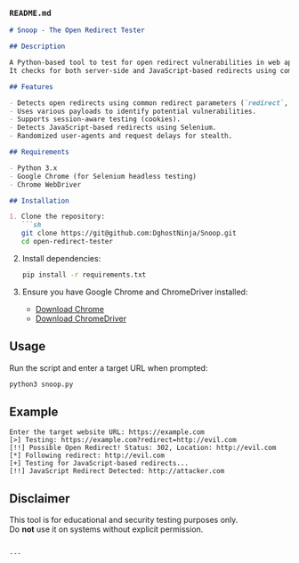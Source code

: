 ### `README.md`
```md
# Snoop - The Open Redirect Tester

## Description

A Python-based tool to test for open redirect vulnerabilities in web applications.  
It checks for both server-side and JavaScript-based redirects using common parameters and payloads.

## Features

- Detects open redirects using common redirect parameters (`redirect`, `url`, `next`, etc.).
- Uses various payloads to identify potential vulnerabilities.
- Supports session-aware testing (cookies).
- Detects JavaScript-based redirects using Selenium.
- Randomized user-agents and request delays for stealth.

## Requirements

- Python 3.x
- Google Chrome (for Selenium headless testing)
- Chrome WebDriver

## Installation

1. Clone the repository:
   ```sh
   git clone https://git@github.com:DghostNinja/Snoop.git
   cd open-redirect-tester
   ```

2. Install dependencies:
   ```sh
   pip install -r requirements.txt
   ```

3. Ensure you have Google Chrome and ChromeDriver installed:
   - [Download Chrome](https://www.google.com/chrome/)
   - [Download ChromeDriver](https://chromedriver.chromium.org/downloads)

## Usage

Run the script and enter a target URL when prompted:

```sh
python3 snoop.py
```

## Example

```plaintext
Enter the target website URL: https://example.com
[>] Testing: https://example.com?redirect=http://evil.com
[!!] Possible Open Redirect! Status: 302, Location: http://evil.com
[*] Following redirect: http://evil.com
[+] Testing for JavaScript-based redirects...
[!!] JavaScript Redirect Detected: http://attacker.com
```

## Disclaimer

This tool is for educational and security testing purposes only.  
Do **not** use it on systems without explicit permission.
```

---


